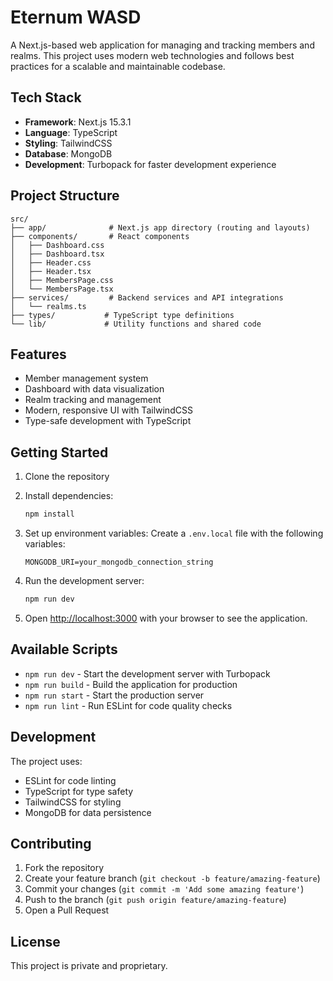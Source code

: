 # Eternum WASD

A Next.js-based web application for managing and tracking members and realms. This project uses modern web technologies and follows best practices for a scalable and maintainable codebase.

## Tech Stack

- **Framework**: Next.js 15.3.1
- **Language**: TypeScript
- **Styling**: TailwindCSS
- **Database**: MongoDB
- **Development**: Turbopack for faster development experience

## Project Structure

```
src/
├── app/              # Next.js app directory (routing and layouts)
├── components/       # React components
│   ├── Dashboard.css
│   ├── Dashboard.tsx
│   ├── Header.css
│   ├── Header.tsx
│   ├── MembersPage.css
│   └── MembersPage.tsx
├── services/         # Backend services and API integrations
│   └── realms.ts
├── types/           # TypeScript type definitions
└── lib/             # Utility functions and shared code
```

## Features

- Member management system
- Dashboard with data visualization
- Realm tracking and management
- Modern, responsive UI with TailwindCSS
- Type-safe development with TypeScript

## Getting Started

1. Clone the repository
2. Install dependencies:
   ```bash
   npm install
   ```

3. Set up environment variables:
   Create a `.env.local` file with the following variables:
   ```
   MONGODB_URI=your_mongodb_connection_string
   ```

4. Run the development server:
   ```bash
   npm run dev
   ```

5. Open [http://localhost:3000](http://localhost:3000) with your browser to see the application.

## Available Scripts

- `npm run dev` - Start the development server with Turbopack
- `npm run build` - Build the application for production
- `npm run start` - Start the production server
- `npm run lint` - Run ESLint for code quality checks

## Development

The project uses:
- ESLint for code linting
- TypeScript for type safety
- TailwindCSS for styling
- MongoDB for data persistence

## Contributing

1. Fork the repository
2. Create your feature branch (`git checkout -b feature/amazing-feature`)
3. Commit your changes (`git commit -m 'Add some amazing feature'`)
4. Push to the branch (`git push origin feature/amazing-feature`)
5. Open a Pull Request

## License

This project is private and proprietary.
